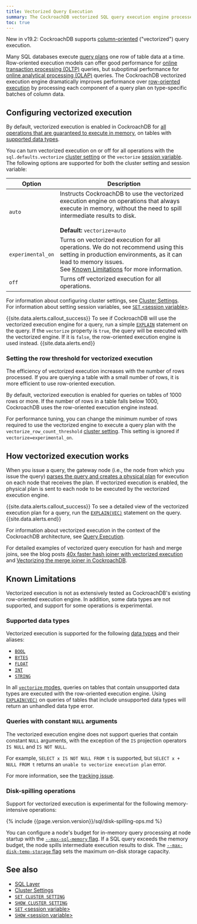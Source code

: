 ```yaml
---
title: Vectorized Query Execution
summary: The CockroachDB vectorized SQL query execution engine processes query plans using a column-oriented model to improve performance.
toc: true
---
```


<span class="version-tag">New in v19.2:</span> CockroachDB supports [column-oriented](https://en.wikipedia.org/wiki/Column-oriented_DBMS#Column-oriented_systems) ("vectorized") query execution.

Many SQL databases execute [query plans](https://en.wikipedia.org/wiki/Query_plan) one row of table data at a time. Row-oriented execution models can offer good performance for [online transaction processing (OLTP)](https://en.wikipedia.org/wiki/Online_transaction_processing) queries, but suboptimal performance for [online analytical processing (OLAP)](https://en.wikipedia.org/wiki/Online_analytical_processing) queries. The CockroachDB vectorized execution engine dramatically improves performance over [row-oriented execution](https://en.wikipedia.org/wiki/Column-oriented_DBMS#Row-oriented_systems) by processing each component of a query plan on type-specific batches of column data.

## Configuring vectorized execution

By default, vectorized execution is enabled in CockroachDB for [all operations that are guaranteed to execute in memory](#disk-spilling-operations), on tables with [supported data types](#supported-data-types).

You can turn vectorized execution on or off for all operations with the `sql.defaults.vectorize` [cluster setting](cluster-settings.html) or the `vectorize` [session variable](set-vars.html). The following options are supported for both the cluster setting and session variable:

Option | Description
----------|------------
`auto` | Instructs CockroachDB to use the vectorized execution engine on operations that always execute in memory, without the need to spill intermediate results to disk.<br><br>**Default:** `vectorize=auto`
`experimental_on` | Turns on vectorized execution for all operations. We do not recommend using this setting in production environments, as it can lead to memory issues.<br/>See [Known Limitations](#known-limitations) for more information.
`off` | Turns off vectorized execution for all operations.

For information about configuring cluster settings, see [Cluster Settings](cluster-settings.html).<br>For information about setting session variables, see [`SET` &lt;session variable&gt;](set-vars.html).

{{site.data.alerts.callout_success}}
To see if CockroachDB will use the vectorized execution engine for a query, run a simple [`EXPLAIN`](explain.html) statement on the query. If the `vectorize` property is `true`, the query will be executed with the vectorized engine. If it is `false`, the row-oriented execution engine is used instead.
{{site.data.alerts.end}}

### Setting the row threshold for vectorized execution

The efficiency of vectorized execution increases with the number of rows processed. If you are querying a table with a small number of rows, it is more efficient to use row-oriented execution.

By default, vectorized execution is enabled for queries on tables of 1000 rows or more. If the number of rows in a table falls below 1000, CockroachDB uses the row-oriented execution engine instead.

For performance tuning, you can change the minimum number of rows required to use the vectorized engine to execute a query plan with the `vectorize_row_count_threshold` [cluster setting](cluster-settings.html). This setting is ignored if `vectorize=experimental_on`.


## How vectorized execution works

When you issue a query, the gateway node (i.e., the node from which you issue the query) [parses the query and creates a physical plan](architecture/sql-layer.html#sql-parser-planner-executor) for execution on each node that receives the plan. If vectorized execution is enabled, the physical plan is sent to each node to be executed by the vectorized execution engine.

{{site.data.alerts.callout_success}}
To see a detailed view of the vectorized execution plan for a query, run the [`EXPLAIN(VEC)`](explain.html#vec-option) statement on the query.
{{site.data.alerts.end}}

For information about vectorized execution in the context of the CockroachDB architecture, see [Query Execution](architecture/sql-layer.html#query-execution).

For detailed examples of vectorized query execution for hash and merge joins, see the blog posts [40x faster hash joiner with vectorized execution](https://www.cockroachlabs.com/blog/vectorized-hash-joiner/) and [Vectorizing the merge joiner in CockroachDB](https://www.cockroachlabs.com/blog/vectorizing-the-merge-joiner-in-cockroachdb/).

## Known Limitations

Vectorized execution is not as extensively tested as CockroachDB's existing row-oriented execution engine. In addition, some data types are not supported, and support for some operations is experimental.

### Supported data types

Vectorized execution is supported for the following [data types](data-types.html) and their aliases:

- [`BOOL`](bool.html)
- [`BYTES`](bytes.html)
- [`FLOAT`](float.html)
- [`INT`](int.html)
- [`STRING`](string.html)

In all [`vectorize` modes](#configuring-vectorized-execution), queries on tables that contain unsupported data types are executed with the row-oriented execution engine. Using [`EXPLAIN(VEC)`](explain.html#vec-option) on queries of tables that include unsupported data types will return an unhandled data type error.

### Queries with constant `NULL` arguments

The vectorized execution engine does not support queries that contain constant `NULL` arguments, with the exception of the `IS` projection operators `IS NULL` and `IS NOT NULL`.

For example, `SELECT x IS NOT NULL FROM t` is supported, but `SELECT x + NULL FROM t` returns an `unable to vectorize execution plan` error.

For more information, see the [tracking issue](https://github.com/cockroachdb/cockroach/issues/41001).

### Disk-spilling operations

Support for vectorized execution is experimental for the following memory-intensive operations:

{% include {{page.version.version}}/sql/disk-spilling-ops.md %}

You can configure a node's budget for in-memory query processing at node startup with the [`--max-sql-memory` flag](start-a-node.html#general). If a SQL query exceeds the memory budget, the node spills intermediate execution results to disk. The [`--max-disk-temp-storage` flag](start-a-node.html#general) sets the maximum on-disk storage capacity.

## See also

- [SQL Layer](architecture/sql-layer.html)
- [Cluster Settings](cluster-settings.html)
- [`SET CLUSTER SETTING`](set-cluster-setting.html)
- [`SHOW CLUSTER SETTING`](show-cluster-setting.html)
- [`SET` &lt;session variable&gt;](set-vars.html)
- [`SHOW` &lt;session variable&gt;](show-vars.html)
